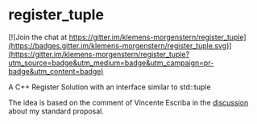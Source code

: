 # register_tuple

[![Join the chat at https://gitter.im/klemens-morgenstern/register_tuple](https://badges.gitter.im/klemens-morgenstern/register_tuple.svg)](https://gitter.im/klemens-morgenstern/register_tuple?utm_source=badge&utm_medium=badge&utm_campaign=pr-badge&utm_content=badge)

A C++ Register Solution with an interface similar to std::tuple

The idea is based on the comment of Vincente Escriba in the [discussion](https://groups.google.com/a/isocpp.org/forum/#!topic/std-proposals/XzuKXL1S6Hg) 
about my standard proposal.
